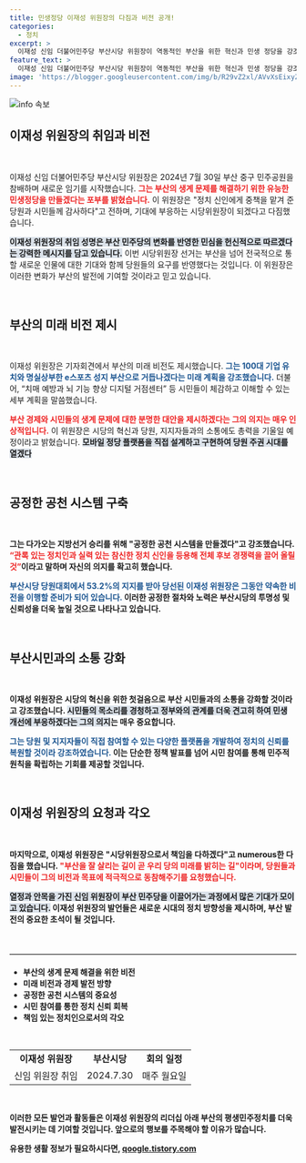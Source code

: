 ```yaml
---
title: 민생정당 이재성 위원장의 다짐과 비전 공개!
categories:
  - 정치
excerpt: >
  이재성 신임 더불어민주당 부산시당 위원장이 역동적인 부산을 위한 혁신과 민생 정당을 강조하며 미래 비전을 제시했다. 그는 100대 기업 유치와 e스포츠 산업 육성을 약속하며, 당원과 시민과의 소통을 통한 새로운 정치적 전환을 선언했다.
feature_text: >
  이재성 신임 더불어민주당 부산시당 위원장이 역동적인 부산을 위한 혁신과 민생 정당을 강조하며 미래 비전을 제시했다. 그는 100대 기업 유치와 e스포츠 산업 육성을 약속하며, 당원과 시민과의 소통을 통한 새로운 정치적 전환을 선언했다.
image: 'https://blogger.googleusercontent.com/img/b/R29vZ2xl/AVvXsEixyZcFfHzMRdzZMjFBmAUKJYCLCGyLL1o632UiGVXcaFdKo_bkvkuCioo0uUKlGfBVcT3P84aROyZIXSBEx3Aw5nCQ3pTgDom1WDC4m8eifvWiAmWEEVb4x6G_l8C0QH225ldMjyaFvpxGEBGNO37VmDTDMHGhJPq73UglMfDca1-0aw/s1600/blogspot.png'
---
```


<p><img src="https://blogger.googleusercontent.com/img/b/R29vZ2xl/AVvXsEixyZcFfHzMRdzZMjFBmAUKJYCLCGyLL1o632UiGVXcaFdKo_bkvkuCioo0uUKlGfBVcT3P84aROyZIXSBEx3Aw5nCQ3pTgDom1WDC4m8eifvWiAmWEEVb4x6G_l8C0QH225ldMjyaFvpxGEBGNO37VmDTDMHGhJPq73UglMfDca1-0aw/s1600/blogspot.png" alt="info 속보" /></p>

<h2 data-ke-size="size26">이재성 위원장의 취임과 비전</h2>

<p data-ke-size="size16">&nbsp;</p>

<p>이재성 신임 더불어민주당 부산시당 위원장은 2024년 7월 30일 부산 중구 민주공원을 참배하며 새로운 임기를 시작했습니다. <b><span style="color: #ee2323;">그는 부산의 생계 문제를 해결하기 위한 유능한 민생정당을 만들겠다는 포부를 밝혔습니다.</span></b> 이 위원장은 "정치 신인에게 중책을 맡겨 준 당원과 시민들께 감사하다"고 전하며, 기대에 부응하는 시당위원장이 되겠다고 다짐했습니다. </p>

<p><b><span style="background-color: #21538527;">이재성 위원장의 취임 성명은 부산 민주당의 변화를 반영한 민심을 헌신적으로 따르겠다는 강력한 메시지를 담고 있습니다.</span></b> 이번 시당위원장 선거는 부산을 넘어 전국적으로 통할 새로운 인물에 대한 기대와 함께 당원들의 요구를 반영했다는 것입니다. 이 위원장은 이러한 변화가 부산의 발전에 기여할 것이라고 믿고 있습니다.</p>

<p data-ke-size="size16">&nbsp;</p>

<h2 data-ke-size="size26">부산의 미래 비전 제시</h2>

<p data-ke-size="size16">&nbsp;</p>

<p>이재성 위원장은 기자회견에서 부산의 미래 비전도 제시했습니다. <b><span style="color: #1a5490;">그는 100대 기업 유치와 명실상부한 e스포츠 성지 부산으로 거듭나겠다는 미래 계획을 강조했습니다.</span></b> 더불어, “치매 예방과 뇌 기능 향상 디지털 거점센터” 등 시민들이 체감하고 이해할 수 있는 세부 계획을 말씀했습니다.</p>

<p><b><span style="color: #ee2323;">부산 경제와 시민들의 생계 문제에 대한 분명한 대안을 제시하겠다는 그의 의지는 매우 인상적입니다.</span></b> 이 위원장은 시당의 혁신과 당원, 지지자들과의 소통에도 총력을 기울일 예정이라고 밝혔습니다. <b><span style="background-color: #21538527;">모바일 정당 플랫폼을 직접 설계하고 구현하여 당원 주권 시대를 열겠다</span></b고 약속했습니다.</p>

<p data-ke-size="size16">&nbsp;</p>

<h2 data-ke-size="size26">공정한 공천 시스템 구축</h2>

<p data-ke-size="size16">&nbsp;</p>

<p>그는 다가오는 지방선거 승리를 위해 "공정한 공천 시스템을 만들겠다"고 강조했습니다. <b><span style="color: #ee2323;">“관록 있는 정치인과 실력 있는 참신한 정치 신인을 등용해 전체 후보 경쟁력을 끌어 올릴 것”</span></b>이라고 말하며 자신의 의지를 확고히 했습니다.</p>

<p><b><span style="color: #1a5490;">부산시당 당원대회에서 53.2%의 지지를 받아 당선된 이재성 위원장은 그동안 약속한 비전을 이행할 준비가 되어 있습니다.</span></b> 이러한 공정한 절차와 노력은 부산시당의 투명성 및 신뢰성을 더욱 높일 것으로 나타나고 있습니다.</p>

<p data-ke-size="size16">&nbsp;</p>

<h2 data-ke-size="size26">부산시민과의 소통 강화</h2>

<p data-ke-size="size16">&nbsp;</p>

<p>이재성 위원장은 시당의 혁신을 위한 첫걸음으로 부산 시민들과의 소통을 강화할 것이라고 강조했습니다. <b><span style="background-color: #21538527;">시민들의 목소리를 경청하고 정부와의 관계를 더욱 견고히 하여 민생 개선에 부응하겠다는 그의 의지</span></b>는 매우 중요합니다. </p>

<p><b><span style="color: #1a5490;">그는 당원 및 지지자들이 직접 참여할 수 있는 다양한 플랫폼을 개발하여 정치의 신뢰를 복원할 것이라 강조하였습니다.</span></b> 이는 단순한 정책 발표를 넘어 시민 참여를 통해 민주적 원칙을 확립하는 기회를 제공할 것입니다.</p>

<p data-ke-size="size16">&nbsp;</p>

<h2 data-ke-size="size26">이재성 위원장의 요청과 각오</h2>

<p data-ke-size="size16">&nbsp;</p>

<p>마지막으로, 이재성 위원장은 "시당위원장으로서 책임을 다하겠다"고 numerous한 다짐을 했습니다. <b><span style="color: #ee2323;">"부산을 잘 살리는 길이 곧 우리 당의 미래를 밝히는 길"이라며, 당원들과 시민들이 그의 비전과 목표에 적극적으로 동참해주기를 요청했습니다.</span></b> </p>

<p><b><span style="background-color: #21538527;">열정과 안목을 가진 신임 위원장이 부산 민주당을 이끌어가는 과정에서 많은 기대가 모이고 있습니다.</span></b> 이재성 위원장의 발언들은 새로운 시대의 정치 방향성을 제시하며, 부산 발전의 중요한 초석이 될 것입니다. </p>

<p data-ke-size="size16">&nbsp;</p>

<hr style="border: 0; border-top: 1px solid #ccc; margin: 20px 0;"/> 

<ul>
    <li>부산의 생계 문제 해결을 위한 비전</li>
    <li>미래 비전과 경제 발전 방향</li>
    <li>공정한 공천 시스템의 중요성</li>
    <li>시민 참여를 통한 정치 신뢰 회복</li>
    <li>책임 있는 정치인으로서의 각오</li>
</ul>

<p data-ke-size="size16">&nbsp;</p>

<table style="width: 100%; border-collapse: collapse;">
    <tr>
        <td style="text-align: center; height: 17px;"><b>이재성 위원장</b></td>
        <td style="text-align: center; height: 17px;"><b>부산시당</b></td>
        <td style="text-align: center; height: 17px;"><b>회의 일정</b></td>
    </tr>
    <tr>
        <td style="text-align: center; height: 17px;">신임 위원장 취임</td>
        <td style="text-align: center; height: 17px;">2024.7.30</td>
        <td style="text-align: center; height: 17px;">매주 월요일</td>
    </tr>
</table>

<p data-ke-size="size16">&nbsp;</p> 

<p>이러한 모든 발언과 활동들은 이재성 위원장의 리더십 아래 부산의 평생민주정치를 더욱 발전시키는 데 기여할 것입니다. 앞으로의 행보를 주목해야 할 이유가 많습니다.</p>
유용한 생활 정보가 필요하시다면, <a href="https://qoogle.tistory.com" rel="dofollow">qoogle.tistory.com</a>


